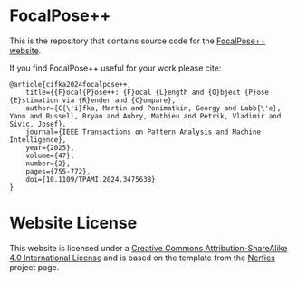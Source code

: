 # FocalPose++

This is the repository that contains source code for the [FocalPose++ website](https://focalposepp.github.io/).

If you find FocalPose++ useful for your work please cite:
```
@article{cifka2024focalpose++,
    title={{F}ocal{P}ose++: {F}ocal {L}ength and {O}bject {P}ose {E}stimation via {R}ender and {C}ompare},
    author={C{\'i}fka, Martin and Ponimatkin, Georgy and Labb{\'e}, Yann and Russell, Bryan and Aubry, Mathieu and Petrik, Vladimir and Sivic, Josef},
    journal={IEEE Transactions on Pattern Analysis and Machine Intelligence},
    year={2025},
    volume={47},
    number={2},
    pages={755-772},
    doi={10.1109/TPAMI.2024.3475638}
}
```

# Website License
This website is licensed under a <a rel="license" href="http://creativecommons.org/licenses/by-sa/4.0/">Creative Commons Attribution-ShareAlike 4.0 International License</a>
and is based on the template from the <a href="https://github.com/nerfies/nerfies.github.io">Nerfies</a> project page.
